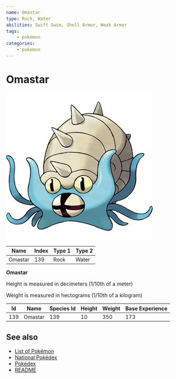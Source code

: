 ```yaml
---
name: Omastar
type: Rock, Water
abilities: Swift Swim, Shell Armor, Weak Armor
tags:
    - pokemon
categories:
    - pokemon
---
```


# Omastar


![Omastar](images/139.png)

| **Name** | **Index** | **Type 1** | **Type 2** |
|----|----|----|----|
| Omastar | 139 | Rock | Water  |

**Omastar** 


Height is measured in decimeters (1/10th of a meter)

Weight is measured in hectograms (1/10th of a kilogram)

| **Id** | **Name** | **Species Id** | **Height** | **Weight** | **Base Experience** |
|--------|----------|----------------|------------|------------|---------------------|
| 139 | Omastar | 139 | 10 | 350 | 173 |


## See also

- [List of Pokémon](../pokemon.md)
- [National Pokédex](../national_pokedex.md)
- [Pokédex](../pokedex.md)
- [README](../README.md)
